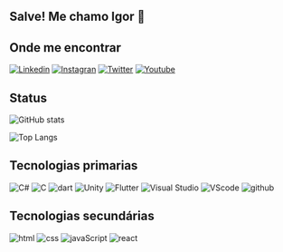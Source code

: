 
## Salve! Me chamo Igor 🤙



## Onde me encontrar

[![Linkedin](https://img.shields.io/badge/LinkedIn-0077B5?style=for-the-badge&logo=linkedin&logoColor=white)](
https://linkedin.com/in/igor-silva-pivoto-48804b289/)
[![Instagran](https://img.shields.io/badge/Instagram-E4405F?style=for-the-badge&logo=instagram&logoColor=white)](
https://instagram.com/igor__pivoto/)
[![Twitter](https://img.shields.io/badge/Twitter-1DA1F2?style=for-the-badge&logo=twitter&logoColor=white)](
https://twitter.com/StarChip_Studio)
[![Youtube](https://img.shields.io/badge/YouTube-FF0000?style=for-the-badge&logo=youtube&logoColor=white)](
https://youtube.com/channel/UCWrFlES9uWnC11NcqB6Dfyg)

## Status
![GitHub stats](https://github-readme-stats.vercel.app/api?username=Igorpivoto&show_icons=true&theme=dark)
    
![Top Langs](https://github-readme-stats.vercel.app/api/top-langs/?username=Igorpivoto&layout=compact&langs-count=16&theme=dark)

## Tecnologias primarias
![C#](https://img.shields.io/badge/C%23-239120?style=for-the-badge&logo=c-sharp&logoColor=white)
![C](https://img.shields.io/badge/C-00599C?style=for-the-badge&logo=c&logoColor=white)
![dart](https://img.shields.io/badge/Dart-0175C2?style=for-the-badge&logo=dart&logoColor=white)
![Unity](https://img.shields.io/badge/Unity-100000?style=for-the-badge&logo=unity&logoColor=white)
![Flutter](https://img.shields.io/badge/Flutter-02569B?style=for-the-badge&logo=flutter&logoColor=white)
![Visual Studio](https://img.shields.io/badge/Visual_Studio-5C2D91?style=for-the-badge&logo=visual%20studio&logoColor=white)
![VScode](https://img.shields.io/badge/Visual_Studio_Code-0078D4?style=for-the-badge&logo=visual%20studio%20code&logoColor=white)
![github](https://img.shields.io/badge/GitHub-100000?style=for-the-badge&logo=github&logoColor=white)


## Tecnologias secundárias
![html](https://img.shields.io/badge/HTML5-E34F26?style=for-the-badge&logo=html5&logoColor=white)
![css](https://img.shields.io/badge/CSS3-1572B6?style=for-the-badge&logo=css3&logoColor=white)
![javaScript](https://img.shields.io/badge/JavaScript-323330?style=for-the-badge&logo=javascript&logoColor=F7DF1E)
![react](https://img.shields.io/badge/React-20232A?style=for-the-badge&logo=react&logoColor=61DAFB)


